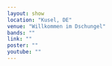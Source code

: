 ```yaml
---
layout: show
location: "Kusel, DE"
venue: "Willkommen im Dschungel"
bands: ""
link: ""
poster: ""
youtube: ""
---
```



